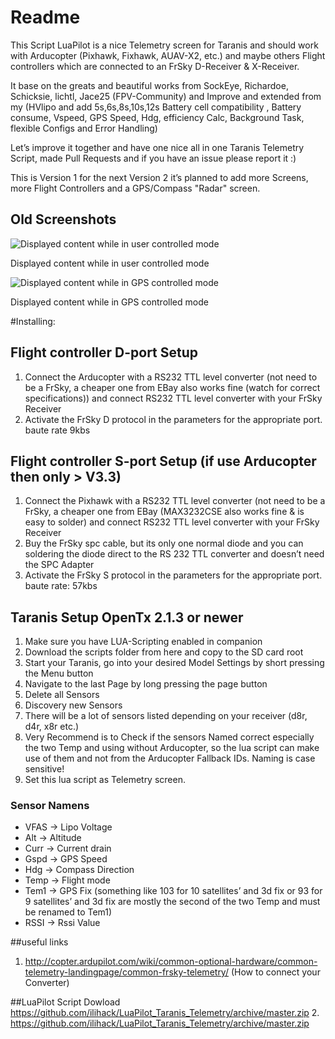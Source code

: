 # Readme
This Script LuaPilot is a nice Telemetry screen for Taranis and should work with Arducopter (Pixhawk, Fixhawk, AUAV-X2, etc.) and maybe others Flight controllers which are connected to an FrSky D-Receiver & X-Receiver.

It base on the greats and beautiful works from SockEye, Richardoe, Schicksie, lichtl, Jace25 (FPV-Community) and Improve and extended from my (HVlipo and add 5s,6s,8s,10s,12s Battery cell compatibility , Battery consume, Vspeed, GPS Speed, Hdg, efficiency Calc, Background Task, flexible Configs and Error Handling)

Let’s improve it together and have one nice all in one Taranis Telemetry Script, made Pull Requests and if you have an issue please report it :)

This is Version 1 for the next Version 2 it’s planned to add more Screens, more Flight Controllers and a GPS/Compass "Radar" screen.

## Old Screenshots
![Displayed content while in user controlled mode](https://raw.githubusercontent.com/Jace25/LUA-Taranis-Pixhawk/master/lua1.JPG)

Displayed content while in user controlled mode



![Displayed content while in GPS controlled mode](https://raw.githubusercontent.com/Jace25/LUA-Taranis-Pixhawk/master/lua2.JPG)

Displayed content while in GPS controlled mode

#Installing:
## Flight controller D-port Setup
1. Connect the Arducopter with a RS232 TTL level converter (not need to be a FrSky, a cheaper one from EBay also works fine (watch for correct specifications)) and connect RS232 TTL level converter with your FrSky Receiver
2. Activate the FrSky D protocol in the parameters for the appropriate port. baute rate 9kbs

## Flight controller S-port Setup (if use Arducopter then only > V3.3)
1. Connect the Pixhawk with a RS232 TTL level converter (not need to be a FrSky, a cheaper one from EBay (MAX3232CSE also works fine & is easy to solder) and connect RS232 TTL level converter with your FrSky Receiver
2. Buy the FrSky spc cable, but its only one normal diode and you can soldering the diode direct to the RS 232 TTL converter and doesn’t need the SPC Adapter
3. Activate the FrSky S protocol in the parameters for the appropriate port. baute rate: 57kbs

## Taranis Setup OpenTx 2.1.3 or newer
1. Make sure you have LUA-Scripting enabled in companion
2. Download the scripts folder from here and copy to the SD card root
3. Start your Taranis, go into your desired Model Settings by short pressing the Menu button
4. Navigate to the last Page by long pressing the page button
5. Delete all Sensors
6. Discovery new Sensors
7. There will be a lot of sensors listed depending on your receiver (d8r, d4r, x8r etc.)
8. Very Recommend is to Check if the sensors Named correct especially the two Temp and using without Arducopter, so the lua script can make use of them and not from the Arducopter Fallback IDs. Naming is case sensitive!
9. Set this lua script as Telemetry screen.

### Sensor Namens
* VFAS -> Lipo Voltage
* Alt -> Altitude
* Curr -> Current drain
* Gspd -> GPS Speed
* Hdg -> Compass Direction
* Temp -> Flight mode
* Tem1 -> GPS Fix (something like 103 for 10 satellites’ and 3d fix or 93 for 9 satellites’ and 3d fix are mostly the second    of the two Temp and must be renamed to Tem1)
* RSSI -> Rssi Value

##useful links
1. http://copter.ardupilot.com/wiki/common-optional-hardware/common-telemetry-landingpage/common-frsky-telemetry/ (How to connect your Converter)

##LuaPilot Script Dowload
https://github.com/ilihack/LuaPilot_Taranis_Telemetry/archive/master.zip
2. https://github.com/ilihack/LuaPilot_Taranis_Telemetry/archive/master.zip

